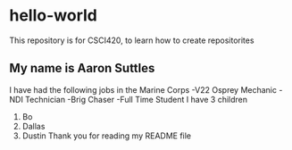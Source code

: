 # hello-world
This repository is for CSCI420, to learn how to create repositorites
## **My name is Aaron Suttles** 
I have had the following jobs in the Marine Corps
-V22 Osprey Mechanic
-NDI Technician
-Brig Chaser
-Full Time Student
I have 3 children
1. Bo
2. Dallas
3. Dustin
Thank you for reading my README file

